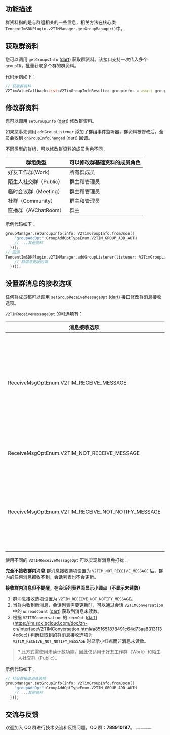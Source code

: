## 功能描述
群资料指的是与群组相关的一些信息，相关方法在核心类 `TencentImSDKPlugin.v2TIMManager.getGroupManager()`中。

## 获取群资料
您可以调用 `getGroupsInfo` ([dart](https://pub.dev/documentation/tencent_im_sdk_plugin_platform_interface/latest/im_flutter_plugin_platform_interface/ImFlutterPlatform/getGroupsInfo.html)) 获取群资料。该接口支持一次传入多个 `groupID`，批量获取多个群的群资料。

代码示例如下：



```dart
// 获取群资料
V2TimValueCallback<List<V2TimGroupInfoResult>> groupinfos = await groupManager.getGroupsInfo(groupIDList: ['groupid1']);
```


## 修改群资料
您可以调用 `setGroupInfo` ([dart](https://pub.dev/documentation/tencent_im_sdk_plugin_platform_interface/latest/im_flutter_plugin_platform_interface/ImFlutterPlatform/setGroupInfo.html)) 修改群资料。

如果您事先调用 `addGroupListener` 添加了群组事件监听器，群资料被修改后，全员会收到 `onGroupInfoChanged` ([dart](https://pub.dev/documentation/tencent_im_sdk_plugin_platform_interface/latest/enum_V2TimGroupListener/V2TimGroupListener/onGroupInfoChanged.html)) 回调。

不同类型的群组，可以修改群资料的成员角色不同：

| 群组类型 | 可以修改**群基础资料**的成员角色 |
| --- | --- |
| 好友工作群(Work) | 所有群成员 |
| 陌生人社交群（Public）| 群主和管理员 |
| 临时会议群（Meeting）| 群主和管理员 |
| 社群（Community）| 群主和管理员 |
| 直播群（AVChatRoom）| 群主 |

示例代码如下：


```dart
groupManager.setGroupInfo(info: V2TimGroupInfo.fromJson({
    "groupAddOpt":GroupAddOptTypeEnum.V2TIM_GROUP_ADD_AUTH
    // ...其他资料
  }));
// 回调
TencentImSDKPlugin.v2TIMManager.addGroupListener(listener: V2TimGroupListener(onGroupInfoChanged: ((groupID, changeInfos) {
    // 群信息更改回调
  })));
```



## 设置群消息的接收选项
任何群成员都可以调用 `setGroupReceiveMessageOpt` ([dart](https://pub.dev/documentation/tencent_im_sdk_plugin_platform_interface/latest/im_flutter_plugin_platform_interface/ImFlutterPlatform/setGroupReceiveMessageOpt.html)) 接口修改群消息接收选项。

`V2TIMReceiveMessageOpt` 的可选项有：

| 消息接收选项 | 含义 |
| --- | --- |
| ReceiveMsgOptEnum.V2TIM_RECEIVE_MESSAGE | 在线正常接收消息，离线时会有厂商的离线推送通知。|
| ReceiveMsgOptEnum.V2TIM_NOT_RECEIVE_MESSAGE | 不会接收到群消息。|
| ReceiveMsgOptEnum.V2TIM_RECEIVE_NOT_NOTIFY_MESSAGE | 在线正常接收消息，离线不会有推送通知。|

使用不同的 `V2TIMReceiveMessageOpt` 可以实现群消息免打扰：

**完全不接收群内消息**
群消息接收选项设置为 `V2TIM_NOT_RECEIVE_MESSAGE` 后，群内的任何消息都收不到，会话列表也不会更新。

**接收群内消息但不提醒，在会话列表界面显示小圆点（不显示未读数）**
1. 群消息接收选项设置为 `V2TIM_RECEIVE_NOT_NOTIFY_MESSAGE`。
2. 当群内收到新消息，会话列表需要更新时，可以通过会话 `V2TIMConversation` 中的 `unreadCount` ([dart](https://pub.dev/documentation/tencent_im_sdk_plugin_platform_interface/latest/models_v2_tim_conversation/V2TimConversation/unreadCount.html)) 获取到消息未读数。
3. 根据 `V2TIMConversation` 的 `recvOpt` ([dart](https://pub.dev/documentation/tencent_im_sdk_plugin_platform_interface/latest/models_v2_tim_group_info/V2TimGroupInfo/recvOpt.html)](https://im.sdk.qcloud.com/doc/zh-cn/interfaceV2TIMConversation.html#a851651878491c64d73aa83131134e6cc)) 判断获取到的群消息接收选项为 `V2TIM_RECEIVE_NOT_NOTIFY_MESSAGE` 时显示小红点而非消息未读数。

> ? 此方式需使用未读计数功能，因此仅适用于好友工作群（Work）和陌生人社交群（Public）。

示例代码如下：



```dart
// 社会群接收消息选项
groupManager.setGroupInfo(info: V2TimGroupInfo.fromJson({
    "groupAddOpt":GroupAddOptTypeEnum.V2TIM_GROUP_ADD_AUTH
    // ...其他资料
  }));
```


## 交流与反馈

欢迎加入 QQ 群进行技术交流和反馈问题，QQ 群：**788910197**。
<img src="https://markdown-1252238885.cos.ap-guangzhou.myqcloud.com/2022-05-31-035108.png" alt="image-20220531115108668" style="zoom: 25%;" />


